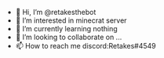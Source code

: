 - 👋 Hi, I’m @retakesthebot
- 👀 I’m interested in minecrat server
- 🌱 I’m currently learning nothing
- 💞️ I’m looking to collaborate on ...
- 📫 How to reach me discord:Retakes#4549

<!---
retakesthebot/retakesthebot is a ✨ special ✨ repository because its `README.md` (this file) appears on your GitHub profile.
You can click the Preview link to take a look at your changes.
--->
